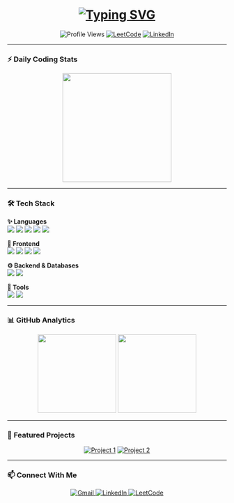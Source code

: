 <h1 align="center">
  <a href="https://git.io/typing-svg">
    <img src="https://readme-typing-svg.demolab.com?font=Fira+Code&weight=600&size=30&duration=4000&pause=1000&color=22D3EE&center=true&vCenter=true&width=600&lines=%F0%9F%91%8B+Hello+World!+I'm+Ajay+Prasath;%F0%9F%9A%80+Full-Stack+Developer;%F0%9F%92%BB+Code+Enthusiast;%F0%9F%A7%A0+Problem+Solver;%E2%9C%A8+From+India" alt="Typing SVG" />
  </a>
</h1>

<p align="center">
  <img src="https://komarev.com/ghpvc/?username=ajay20050412&label=Profile%20Views&color=0e75b6&style=flat" alt="Profile Views" /> 
  <a href="https://leetcode.com/ajayprasath2005/"><img src="https://img.shields.io/badge/LeetCode-000000?style=flat&logo=LeetCode&logoColor=#d16c06" alt="LeetCode"/></a>
  <a href="https://linkedin.com/in/ajay-prasath-4b76872b1"><img src="https://img.shields.io/badge/LinkedIn-0077B5?style=flat&logo=linkedin&logoColor=white" alt="LinkedIn"/></a>
</p>

---

### ⚡ **Daily Coding Stats**
<p align="center">
  <img src="https://streak-stats.demolab.com?user=ajay20050412&theme=react&border_radius=10&date_format=M%20j%5B%2C%20Y%5D&fire=FF0000&ring=52DD7C&currStreakLabel=52DD7C" height="250"/>
</p>

---

### 🛠️ **Tech Stack**

<p align="center">
  
**✨ Languages**  
<img src="https://img.shields.io/badge/-C-00599C?style=for-the-badge&logo=c&logoColor=white&labelColor=black" />
<img src="https://img.shields.io/badge/-C++-00599C?style=for-the-badge&logo=c%2B%2B&logoColor=white&labelColor=black" />
<img src="https://img.shields.io/badge/-Python-3776AB?style=for-the-badge&logo=python&logoColor=white&labelColor=black" />
<img src="https://img.shields.io/badge/-Java-ED8B00?style=for-the-badge&logo=openjdk&logoColor=white&labelColor=black" />
<img src="https://img.shields.io/badge/-JavaScript-F7DF1E?style=for-the-badge&logo=javascript&logoColor=black&labelColor=black" />

**🎨 Frontend**  
<img src="https://img.shields.io/badge/-HTML5-E34F26?style=for-the-badge&logo=html5&logoColor=white&labelColor=black" />
<img src="https://img.shields.io/badge/-CSS3-1572B6?style=for-the-badge&logo=css3&logoColor=white&labelColor=black" />
<img src="https://img.shields.io/badge/-React-20232A?style=for-the-badge&logo=react&logoColor=61DAFB&labelColor=black" />
<img src="https://img.shields.io/badge/-Tailwind_CSS-38B2AC?style=for-the-badge&logo=tailwind-css&logoColor=white&labelColor=black" />

**⚙️ Backend & Databases**  
<img src="https://img.shields.io/badge/-Node.js-43853D?style=for-the-badge&logo=node.js&logoColor=white&labelColor=black" />
<img src="https://img.shields.io/badge/-MongoDB-4EA94B?style=for-the-badge&logo=mongodb&logoColor=white&labelColor=black" />

**🔧 Tools**  
<img src="https://img.shields.io/badge/-Electron-2B2E3A?style=for-the-badge&logo=electron&logoColor=9FEAF9&labelColor=black" />
<img src="https://img.shields.io/badge/-Git-F05032?style=for-the-badge&logo=git&logoColor=white&labelColor=black" />

</p>

---

### 📊 **GitHub Analytics**

<div align="center">
  <img height="180" src="https://github-readme-stats.vercel.app/api?username=ajay20050412&show_icons=true&theme=react&include_all_commits=true&count_private=true&hide_border=true"/>
  <img height="180" src="https://github-readme-stats.vercel.app/api/top-langs/?username=ajay20050412&layout=compact&theme=react&langs_count=8&hide_border=true"/>
</div>

---

### 🌟 **Featured Projects**

<!-- Replace with your actual projects -->
<div align="center">
  
[![Project 1](https://github-readme-stats.vercel.app/api/pin/?username=ajay20050412&repo=REPO_NAME&theme=react)](https://github.com/ajay20050412/REPO_NAME)
[![Project 2](https://github-readme-stats.vercel.app/api/pin/?username=ajay20050412&repo=REPO_NAME&theme=react)](https://github.com/ajay20050412/REPO_NAME)

</div>

---

### 📫 **Connect With Me**

<p align="center">
  <a href="mailto:Ajayprasath20050412@gmail.com">
    <img src="https://img.shields.io/badge/Gmail-D14836?style=for-the-badge&logo=gmail&logoColor=white&labelColor=black" alt="Gmail"/>
  </a>
  <a href="https://linkedin.com/in/ajay-prasath-4b76872b1">
    <img src="https://img.shields.io/badge/LinkedIn-0077B5?style=for-the-badge&logo=linkedin&logoColor=white&labelColor=black" alt="LinkedIn"/>
  </a>
  <a href="https://leetcode.com/ajayprasath2005/">
    <img src="https://img.shields.io/badge/-LeetCode-FFA116?style=for-the-badge&logo=LeetCode&logoColor=black&labelColor=black" alt="LeetCode"/>
  </a>
</p>



